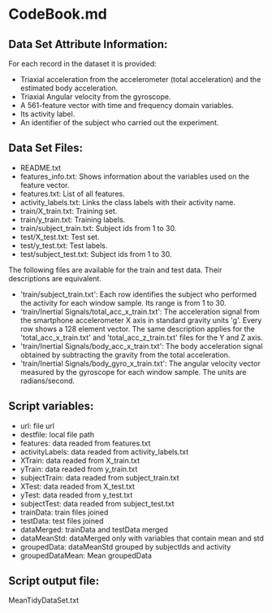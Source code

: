CodeBook.md
==================================================================

Data Set Attribute Information:
-------------------------------

For each record in the dataset it is provided: 

- Triaxial acceleration from the accelerometer (total acceleration) and the estimated body acceleration. 
- Triaxial Angular velocity from the gyroscope. 
- A 561-feature vector with time and frequency domain variables. 
- Its activity label. 
- An identifier of the subject who carried out the experiment.

Data Set Files:
-------------------------------

- README.txt
- features_info.txt: Shows information about the variables used on the feature vector.
- features.txt: List of all features.
- activity_labels.txt: Links the class labels with their activity name.
- train/X_train.txt: Training set.
- train/y_train.txt: Training labels.
- train/subject_train.txt: Subject ids from 1 to 30.
- test/X_test.txt: Test set.
- test/y_test.txt: Test labels.
- test/subject_test.txt: Subject ids from 1 to 30.

The following files are available for the train and test data. Their descriptions are equivalent. 

- 'train/subject_train.txt': Each row identifies the subject who performed the activity for each window sample. Its range is from 1 to 30. 
- 'train/Inertial Signals/total_acc_x_train.txt': The acceleration signal from the smartphone accelerometer X axis in standard gravity units 'g'. Every row shows a 128 element vector. The same description applies for the 'total_acc_x_train.txt' and 'total_acc_z_train.txt' files for the Y and Z axis. 
- 'train/Inertial Signals/body_acc_x_train.txt': The body acceleration signal obtained by subtracting the gravity from the total acceleration. 
- 'train/Inertial Signals/body_gyro_x_train.txt': The angular velocity vector measured by the gyroscope for each window sample. The units are radians/second. 


Script variables:
-------------------------------

- url: file url 
- destfile: local file path
- features: data readed from features.txt
- activityLabels: data readed from activity_labels.txt
- XTrain: data readed from X_train.txt
- yTrain: data readed from y_train.txt
- subjectTrain: data readed from subject_train.txt
- XTest: data readed from X_test.txt
- yTest: data readed from y_test.txt
- subjectTest: data readed from subject_test.txt
- trainData: train files joined
- testData: test files joined
- dataMerged: trainData and testData merged
- dataMeanStd: dataMerged only with variables that contain mean and std
- groupedData: dataMeanStd grouped by subjectIds and activity
- groupedDataMean: Mean groupedData

Script output file:
-------------------------------
MeanTidyDataSet.txt
